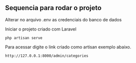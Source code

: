 
## Sequencia para rodar o projeto

Alterar no arquivo .env as credenciais do banco de dados<br>


Iniciar o projeto criado com Laravel
```
php artisan serve
```

Para acessar digite o link criado como artisan exemplo abaixo.
```
http://127.0.0.1:8000/admin/categories
```